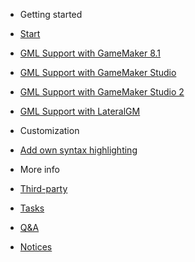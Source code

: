 - Getting started

 - [Start](Start.md)
 - [GML Support with GameMaker 8.1](exteditor/gm81.md)
 - [GML Support with GameMaker Studio](exteditor/gms.md)
 - [GML Support with GameMaker Studio 2](exteditor/gms2.md)
 - [GML Support with LateralGM](exteditor/lgm.md)

- Customization

 - [Add own syntax highlighting](OwnSyntax.md)

- More info

 - [Third-party](Thirdparty.md)
 - [Tasks](Tasks.md)
 - [Q&A](QA.md)
 - [Notices](Notices.md)
